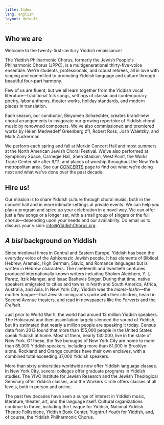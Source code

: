 ```yaml
---
title: Index
lang: english
layout: default
---
```


## Who we are

Welcome to the twenty-first-century Yiddish renaissance!

The Yiddish Philharmonic Chorus, formerly the Jewish People's Philharmonic Chorus (JPPC), is a multigenerational thirty-five-voice ensemble.  We're students, professionals, and robust retirees, all in love with singing and committed to promoting Yiddish language and culture through beautiful four-part harmony.

Few of us are fluent, but we all learn together from the Yiddish vocal literature—traditional folk songs, settings of classic and contemporary poetry, labor anthems, theater works, holiday standards, and modern pieces in translation.   

Each season, our conductor, Binyumen Schaechter, creates brand-new choral arrangements to invigorate our growing repertoire of Yiddish choral music by renowned composers.  We've also commissioned and premiered works by Helen Medwedeff Greenberg z”l, Robert Ross, Josh Waletzky, and Mark Zuckerman.

We perform each spring and fall at Merkin Concert Hall and most summers at the North American Jewish Choral Festival.  We've also performed at Symphony Space, Carnegie Hall, Shea Stadium, West Point, the World Trade Center site after 9/11, and places of worship throughout the New York metropolitan area.  See our [CONCERTS](https://www.yiddishchorus.org/concerts.html) page to find out what we're doing next and what we've done over the past decade.

## Hire us!

Our mission is to share Yiddish culture through choral music, both in the concert hall and in more intimate settings at private events.  We can help you plan a program and spice up your celebration in a novel way.  We can offer just a few songs or a longer set, with a small group of singers or the full chorus—depending upon your needs and our availability.  Do email us to discuss your vision: [info@YiddishChorus.org](mailto:info@yiddishchorus.org).

## *A bisl* background on Yiddish

Since medieval times in Central and Eastern Europe, Yiddish has been the everyday voice of the Ashkenazic Jewish people.  It has elements of Biblical Hebrew, Aramaic, High German, Slavic, and Romance languages but is written in Hebrew characters.  The nineteenth and twentieth centuries produced internationally known writers including Sholom Aleichem, Y. L. Peretz, Itzik Manger, and Isaac Bashevis Singer.  During that time, native speakers emigrated to cities and towns in North and South America, Africa, Australia, and Asia.  In New York City, Yiddish was the *mame-loshn*—the mother tongue—that Jewish immigrants spoke with their children, heard in Second Avenue theaters, and read in newspapers like the *Forverts* and the *Freiheit*.

Just prior to World War II, the world had around 13 million Yiddish speakers.  The Holocaust and then assimilation largely silenced the sound of Yiddish, but it’s estimated that nearly a million people are speaking it today. Census data from 2013 found that more than 155,000 people in the United States speak Yiddish at home. Most of them, nearly 130,000, live in the state of New York. Of these, the five boroughs of New York City are home to more than 85,000 Yiddish speakers, including more than 81,000 in Brooklyn alone. Rockland and Orange counties have their own enclaves, with a combined total exceeding 37,000 Yiddish speakers.

More than sixty universities worldwide now offer Yiddish language classes. In New York City, several colleges offer graduate programs in Yiddish studies. The YIVO Institute for Jewish Research and the Jewish Theological Seminary offer Yiddish classes, and the Workers Circle offers classes at all levels, both in person and online.

The past few decades have seen a surge of interest in Yiddish music, literature, theater, art, and the language itself.  Cultural organizations continue to thrive, including the League for Yiddish, National Yiddish Theatre Folksbiene, Yiddish Book Center, Yugntruf Youth for Yiddish, and, of course, the Yiddish Philharmonic Chorus.
